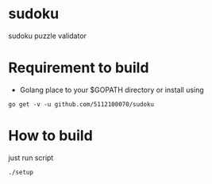 # sudoku
sudoku puzzle validator

# Requirement to build
- Golang
place to your $GOPATH directory
or install using
```
go get -v -u github.com/5112100070/sudoku
```

# How to build
just run script
```
./setup
```